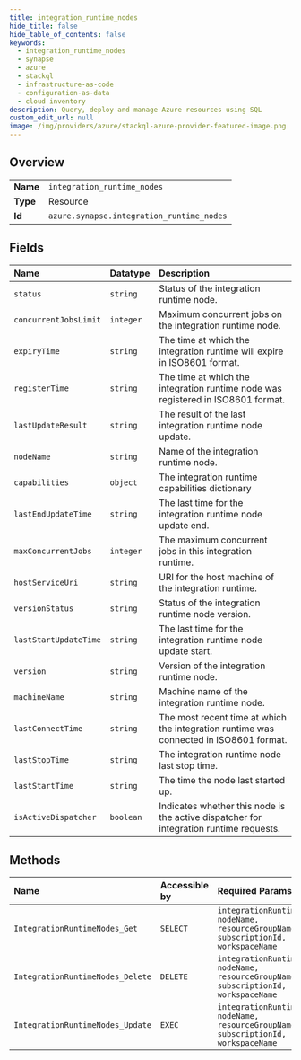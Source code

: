 ```yaml
---
title: integration_runtime_nodes
hide_title: false
hide_table_of_contents: false
keywords:
  - integration_runtime_nodes
  - synapse
  - azure    
  - stackql
  - infrastructure-as-code
  - configuration-as-data
  - cloud inventory
description: Query, deploy and manage Azure resources using SQL
custom_edit_url: null
image: /img/providers/azure/stackql-azure-provider-featured-image.png
---
```

  
    

## Overview
<table><tbody>
<tr><td><b>Name</b></td><td><code>integration_runtime_nodes</code></td></tr>
<tr><td><b>Type</b></td><td>Resource</td></tr>
<tr><td><b>Id</b></td><td><code>azure.synapse.integration_runtime_nodes</code></td></tr>
</tbody></table>

## Fields
| Name | Datatype | Description |
|:-----|:---------|:------------|
| `status` | `string` | Status of the integration runtime node. |
| `concurrentJobsLimit` | `integer` | Maximum concurrent jobs on the integration runtime node. |
| `expiryTime` | `string` | The time at which the integration runtime will expire in ISO8601 format. |
| `registerTime` | `string` | The time at which the integration runtime node was registered in ISO8601 format. |
| `lastUpdateResult` | `string` | The result of the last integration runtime node update. |
| `nodeName` | `string` | Name of the integration runtime node. |
| `capabilities` | `object` | The integration runtime capabilities dictionary |
| `lastEndUpdateTime` | `string` | The last time for the integration runtime node update end. |
| `maxConcurrentJobs` | `integer` | The maximum concurrent jobs in this integration runtime. |
| `hostServiceUri` | `string` | URI for the host machine of the integration runtime. |
| `versionStatus` | `string` | Status of the integration runtime node version. |
| `lastStartUpdateTime` | `string` | The last time for the integration runtime node update start. |
| `version` | `string` | Version of the integration runtime node. |
| `machineName` | `string` | Machine name of the integration runtime node. |
| `lastConnectTime` | `string` | The most recent time at which the integration runtime was connected in ISO8601 format. |
| `lastStopTime` | `string` | The integration runtime node last stop time. |
| `lastStartTime` | `string` | The time the node last started up. |
| `isActiveDispatcher` | `boolean` | Indicates whether this node is the active dispatcher for integration runtime requests. |
## Methods
| Name | Accessible by | Required Params | Description |
|:-----|:--------------|:----------------|:------------|
| `IntegrationRuntimeNodes_Get` | `SELECT` | `integrationRuntimeName, nodeName, resourceGroupName, subscriptionId, workspaceName` | Get an integration runtime node |
| `IntegrationRuntimeNodes_Delete` | `DELETE` | `integrationRuntimeName, nodeName, resourceGroupName, subscriptionId, workspaceName` | Delete an integration runtime node |
| `IntegrationRuntimeNodes_Update` | `EXEC` | `integrationRuntimeName, nodeName, resourceGroupName, subscriptionId, workspaceName` | Create an integration runtime node |
